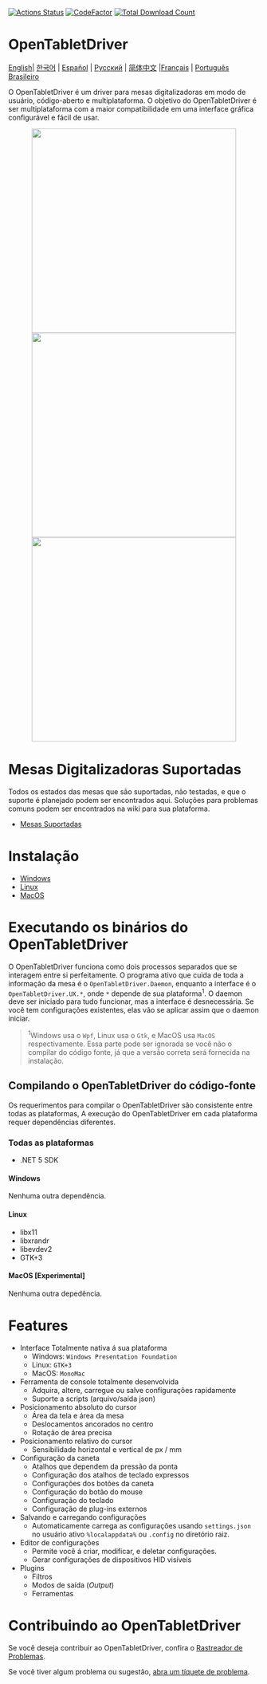 [![Actions Status](https://github.com/OpenTabletDriver/OpenTabletDriver/workflows/.NET%20Core/badge.svg)](https://github.com/OpenTabletDriver/OpenTabletDriver/actions) [![CodeFactor](https://www.codefactor.io/repository/github/OpenTabletDriver/OpenTabletDriver/badge/master)](https://www.codefactor.io/repository/github/OpenTabletDriver/OpenTabletDriver/overview/master) [![Total Download Count](https://img.shields.io/github/downloads/OpenTabletDriver/OpenTabletDriver/total.svg)](https://github.com/OpenTabletDriver/OpenTabletDriver/releases/latest)

# OpenTabletDriver

[English](README.md)| [한국어](README_KO.md) | [Español](README_ES.md) | [Русский](README_RU.md) | [简体中文](README_CN.md) |[Français](README_FR.md) | [Português Brasileiro](README_PT-BR.md)

O OpenTabletDriver é um driver para mesas digitalizadoras em modo de usuário, código-aberto e multiplataforma. O objetivo do OpenTabletDriver é ser multiplataforma com a maior compatibilidade em uma interface gráfica configurável e fácil de usar. 
<p align="middle">
  <img src="https://i.imgur.com/XDYf62e.png" width="410" align="middle"/>
  <img src="https://i.imgur.com/jBW8NpU.png" width="410" align="middle"/>
  <img src="https://i.imgur.com/ZLCy6wz.png" width="410" align="middle"/>
</p>

# Mesas Digitalizadoras Suportadas

Todos os estados das mesas que são suportadas, não testadas, e que o suporte é planejado podem ser encontrados aqui. Soluções para problemas comuns podem ser encontrados na wiki para sua plataforma. 
- [Mesas Suportadas](https://opentabletdriver.net/Tablets)

# Instalação

- [Windows](https://opentabletdriver.net/Wiki/Install/Windows)
- [Linux](https://opentabletdriver.net/Wiki/Install/Linux)
- [MacOS](https://opentabletdriver.net/Wiki/Install/MacOS)

# Executando os binários do OpenTabletDriver

O OpenTabletDriver funciona como dois processos separados que se interagem entre si perfeitamente. O programa ativo que cuida de toda a informação da mesa é o `OpenTabletDriver.Daemon`, enquanto a interface é o `OpenTabletDriver.UX.*`, onde `*` depende de sua plataforma<sup>1</sup>. O daemon deve ser iniciado para tudo funcionar, mas a interface é desnecessária. Se você tem configurações existentes, elas vão se aplicar assim que o daemon iniciar.

> <sup>1</sup>Windows usa o `Wpf`, Linux usa o `Gtk`, e MacOS usa  `MacOS` respectivamente. Essa parte pode ser ignorada se você não o compilar do código fonte, já que a versão correta será fornecida na instalação.

## Compilando o OpenTabletDriver do código-fonte

Os requerimentos para compilar o OpenTabletDriver são consistente entre todas as plataformas, A execução do OpenTabletDriver em cada plataforma requer dependências diferentes.

### Todas as plataformas

- .NET 5 SDK

#### Windows

Nenhuma outra dependência.

#### Linux

- libx11
- libxrandr
- libevdev2
- GTK+3

#### MacOS [Experimental]

Nenhuma outra depedência.

# Features

- Interface Totalmente nativa á sua plataforma
  - Windows: `Windows Presentation Foundation`
  - Linux: `GTK+3`
  - MacOS: `MonoMac`
- Ferramenta de console totalmente desenvolvida
  - Adquira, altere, carregue ou salve configurações rapidamente
  - Suporte a scripts (arquivo/saída json)
- Posicionamento absoluto do cursor
  - Área da tela e área da mesa
  - Deslocamentos ancorados no centro
  - Rotação de área precisa
- Posicionamento relativo do cursor
  - Sensibilidade horizontal e vertical de px / mm
- Configuração da caneta
  - Atalhos que dependem da pressão da ponta
  - Configuração dos atalhos de teclado expressos
  - Configurações dos botões da caneta
  - Configuração do botão do mouse
  - Configuração do teclado
  - Configuração de plug-ins externos
- Salvando e carregando configurações
  - Automaticamente carrega as configurações usando `settings.json` no usuário ativo `%localappdata%` ou `.config` no diretório raiz.
- Editor de configurações
  - Permite você á criar, modificar, e deletar configurações.
  - Gerar configurações de dispositivos HID visíveis
- Plugins
  - Filtros
  - Modos de saída (*Output*)
  - Ferramentas

# Contribuindo ao OpenTabletDriver

Se você deseja contribuir ao OpenTabletDriver, confira o [Rastreador de Problemas](https://github.com/OpenTabletDriver/OpenTabletDriver/issues).

Se você tiver algum problema ou sugestão, [abra um tíquete de problema](https://github.com/OpenTabletDriver/OpenTabletDriver/issues/new/choose).
